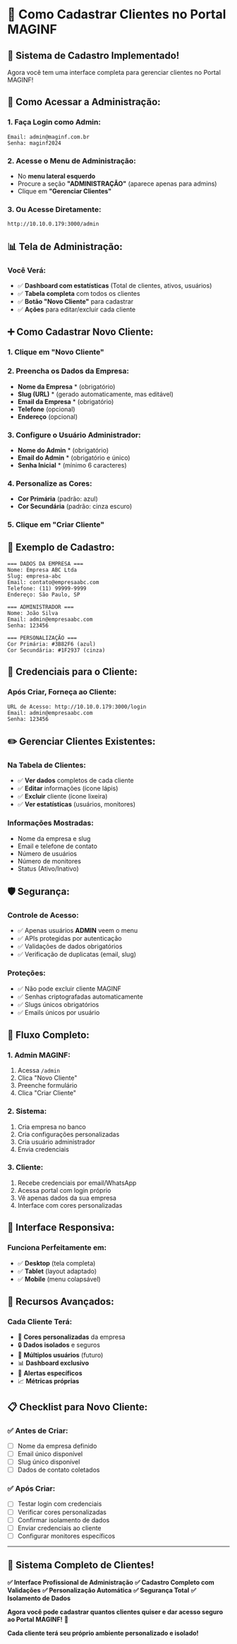 # 👥 Como Cadastrar Clientes no Portal MAGINF

## 🎯 **Sistema de Cadastro Implementado!**

Agora você tem uma interface completa para gerenciar clientes no Portal MAGINF!

## 🔐 **Como Acessar a Administração:**

### **1. Faça Login como Admin:**
```
Email: admin@maginf.com.br
Senha: maginf2024
```

### **2. Acesse o Menu de Administração:**
- No **menu lateral esquerdo**
- Procure a seção **"ADMINISTRAÇÃO"** (aparece apenas para admins)
- Clique em **"Gerenciar Clientes"**

### **3. Ou Acesse Diretamente:**
```
http://10.10.0.179:3000/admin
```

## 📊 **Tela de Administração:**

### **Você Verá:**
- ✅ **Dashboard com estatísticas** (Total de clientes, ativos, usuários)
- ✅ **Tabela completa** com todos os clientes
- ✅ **Botão "Novo Cliente"** para cadastrar
- ✅ **Ações** para editar/excluir cada cliente

## ➕ **Como Cadastrar Novo Cliente:**

### **1. Clique em "Novo Cliente"**

### **2. Preencha os Dados da Empresa:**
- **Nome da Empresa** * (obrigatório)
- **Slug (URL)** * (gerado automaticamente, mas editável)
- **Email da Empresa** * (obrigatório)
- **Telefone** (opcional)
- **Endereço** (opcional)

### **3. Configure o Usuário Administrador:**
- **Nome do Admin** * (obrigatório)
- **Email do Admin** * (obrigatório e único)
- **Senha Inicial** * (mínimo 6 caracteres)

### **4. Personalize as Cores:**
- **Cor Primária** (padrão: azul)
- **Cor Secundária** (padrão: cinza escuro)

### **5. Clique em "Criar Cliente"**

## 🎨 **Exemplo de Cadastro:**

```
=== DADOS DA EMPRESA ===
Nome: Empresa ABC Ltda
Slug: empresa-abc
Email: contato@empresaabc.com
Telefone: (11) 99999-9999
Endereço: São Paulo, SP

=== ADMINISTRADOR ===
Nome: João Silva
Email: admin@empresaabc.com
Senha: 123456

=== PERSONALIZAÇÃO ===
Cor Primária: #3B82F6 (azul)
Cor Secundária: #1F2937 (cinza)
```

## 🔑 **Credenciais para o Cliente:**

### **Após Criar, Forneça ao Cliente:**
```
URL de Acesso: http://10.10.0.179:3000/login
Email: admin@empresaabc.com
Senha: 123456
```

## ✏️ **Gerenciar Clientes Existentes:**

### **Na Tabela de Clientes:**
- ✅ **Ver dados** completos de cada cliente
- ✅ **Editar** informações (ícone lápis)
- ✅ **Excluir** cliente (ícone lixeira)
- ✅ **Ver estatísticas** (usuários, monitores)

### **Informações Mostradas:**
- Nome da empresa e slug
- Email e telefone de contato
- Número de usuários
- Número de monitores
- Status (Ativo/Inativo)

## 🛡️ **Segurança:**

### **Controle de Acesso:**
- ✅ Apenas usuários **ADMIN** veem o menu
- ✅ APIs protegidas por autenticação
- ✅ Validações de dados obrigatórios
- ✅ Verificação de duplicatas (email, slug)

### **Proteções:**
- ✅ Não pode excluir cliente MAGINF
- ✅ Senhas criptografadas automaticamente
- ✅ Slugs únicos obrigatórios
- ✅ Emails únicos por usuário

## 🎯 **Fluxo Completo:**

### **1. Admin MAGINF:**
1. Acessa `/admin`
2. Clica "Novo Cliente"
3. Preenche formulário
4. Clica "Criar Cliente"

### **2. Sistema:**
1. Cria empresa no banco
2. Cria configurações personalizadas
3. Cria usuário administrador
4. Envia credenciais

### **3. Cliente:**
1. Recebe credenciais por email/WhatsApp
2. Acessa portal com login próprio
3. Vê apenas dados da sua empresa
4. Interface com cores personalizadas

## 📱 **Interface Responsiva:**

### **Funciona Perfeitamente em:**
- ✅ **Desktop** (tela completa)
- ✅ **Tablet** (layout adaptado)
- ✅ **Mobile** (menu colapsável)

## 🚀 **Recursos Avançados:**

### **Cada Cliente Terá:**
- 🎨 **Cores personalizadas** da empresa
- 🔒 **Dados isolados** e seguros
- 👥 **Múltiplos usuários** (futuro)
- 📊 **Dashboard exclusivo**
- 🚨 **Alertas específicos**
- 📈 **Métricas próprias**

## 📋 **Checklist para Novo Cliente:**

### **✅ Antes de Criar:**
- [ ] Nome da empresa definido
- [ ] Email único disponível
- [ ] Slug único disponível
- [ ] Dados de contato coletados

### **✅ Após Criar:**
- [ ] Testar login com credenciais
- [ ] Verificar cores personalizadas
- [ ] Confirmar isolamento de dados
- [ ] Enviar credenciais ao cliente
- [ ] Configurar monitores específicos

---

## 🎉 **Sistema Completo de Clientes!**

**✅ Interface Profissional de Administração**
**✅ Cadastro Completo com Validações**
**✅ Personalização Automática**
**✅ Segurança Total**
**✅ Isolamento de Dados**

**Agora você pode cadastrar quantos clientes quiser e dar acesso seguro ao Portal MAGINF!** 🚀

**Cada cliente terá seu próprio ambiente personalizado e isolado!**
